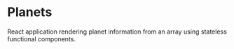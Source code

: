 # Planets
 React application rendering planet information from an array using stateless functional components.